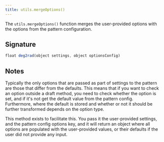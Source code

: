 ```yaml
---
title: utils.mergeOptions()
---
```


The `utils.mergeOptions()` function merges the user-provided options with the
options from the pattern configuration.

## Signature

```js
float deg2rad(object settings, object optionsConfig)
```

## Notes

Typically the only options that are passed as part of settings to the pattern
are those that differ from the defaults.  This means that if you want to check
an option outside a draft method, you need to check whether the option is set,
and if it's not get the default value from the pattern config. Furthermore,
where the default is stored and whether or not it should be further transformed
depends on the option type.

This method exists to facilitate this. You pass it the user-provided settings,
and the pattern config options key, and it will return an object where all
options are populated with the user-provided values, or their defaults if the
user did not provide any input.

